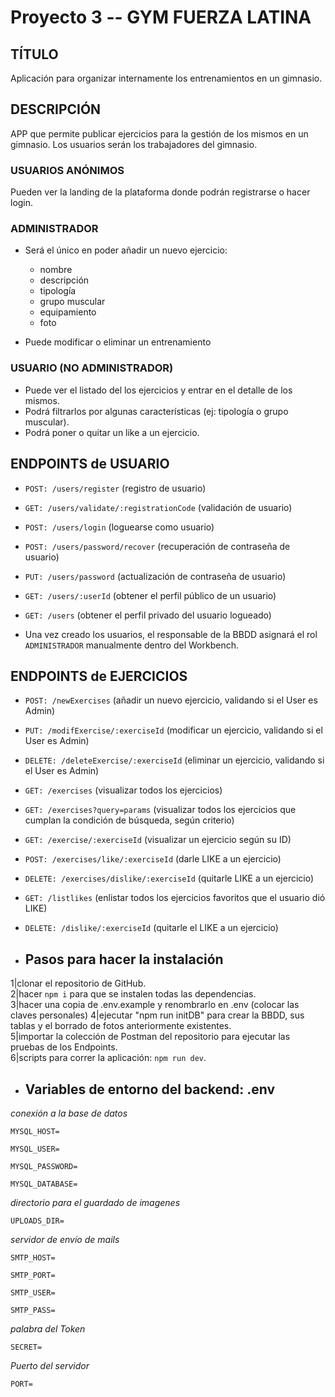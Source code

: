# Proyecto 3 -- GYM FUERZA LATINA

## TÍTULO

Aplicación para organizar internamente los entrenamientos en un gimnasio.

## DESCRIPCIÓN

APP que permite publicar ejercicios para la gestión de los mismos en un
gimnasio. Los usuarios serán los trabajadores del gimnasio.

### USUARIOS ANÓNIMOS

Pueden ver la landing de la plataforma donde podrán registrarse o hacer login.

### ADMINISTRADOR

- Será el único en poder añadir un nuevo ejercicio:

  - nombre
  - descripción
  - tipología
  - grupo muscular
  - equipamiento
  - foto

- Puede modificar o eliminar un entrenamiento

### USUARIO (NO ADMINISTRADOR)

- Puede ver el listado del los ejercicios y entrar en el detalle de los mismos.
- Podrá filtrarlos por algunas características (ej: tipología o grupo muscular).
- Podrá poner o quitar un like a un ejercicio.

## ENDPOINTS de USUARIO

- `POST: /users/register` (registro de usuario)
- `GET: /users/validate/:registrationCode` (validación de usuario)
- `POST: /users/login` (loguearse como usuario)
- `POST: /users/password/recover` (recuperación de contraseña de usuario)
- `PUT: /users/password` (actualización de contraseña de usuario)
- `GET: /users/:userId` (obtener el perfil público de un usuario)
- `GET: /users` (obtener el perfil privado del usuario logueado)

- Una vez creado los usuarios, el responsable de la BBDD asignará el rol `ADMINISTRADOR` manualmente dentro del Workbench.

## ENDPOINTS de EJERCICIOS

- `POST: /newExercises` (añadir un nuevo ejercicio, validando si el User es Admin)
- `PUT: /modifExercise/:exerciseId` (modificar un ejercicio, validando si el User es Admin)
- `DELETE: /deleteExercise/:exerciseId` (eliminar un ejercicio, validando si el User es Admin)
- `GET: /exercises` (visualizar todos los ejercicios)
- `GET: /exercises?query=params` (visualizar todos los ejercicios que cumplan la condición de búsqueda, según criterio)
- `GET: /exercise/:exerciseId` (visualizar un ejercicio según su ID)
- `POST: /exercises/like/:exerciseId` (darle LIKE a un ejercicio)
- `DELETE: /exercises/dislike/:exerciseId` (quitarle LIKE a un ejercicio)
- `GET: /listlikes` (enlistar todos los ejercicios favoritos que el usuario dió LIKE)
- `DELETE: /dislike/:exerciseId` (quitarle el LIKE a un ejercicio)

- ## Pasos para hacer la instalación

1|clonar el repositorio de GitHub.  
2|hacer `npm i` para que se instalen todas las dependencias.  
3|hacer una copia de .env.example y renombrarlo en .env (colocar las claves personales)
4|ejecutar "npm run initDB" para crear la BBDD, sus tablas y el borrado de fotos anteriormente existentes.  
5|importar la colección de Postman del repositorio para ejecutar las pruebas de los Endpoints.  
6|scripts para correr la aplicación: `npm run dev`.

- ## Variables de entorno del backend: .env

_conexión a la base de datos_

`MYSQL_HOST=`

`MYSQL_USER=`

`MYSQL_PASSWORD=`

`MYSQL_DATABASE=`

_directorio para el guardado de imagenes_

`UPLOADS_DIR=`

_servidor de envío de mails_

`SMTP_HOST=`

`SMTP_PORT=`

`SMTP_USER=`

`SMTP_PASS=`

_palabra del Token_

`SECRET=`

_Puerto del servidor_

`PORT=`
